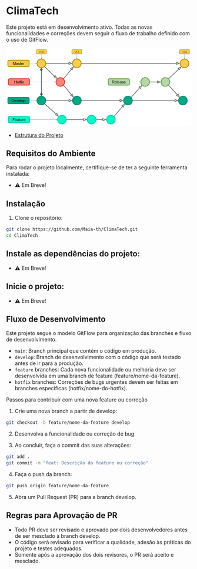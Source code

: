 # ClimaTech

Este projeto está em desenvolvimento ativo. Todas as novas funcionalidades e correções devem seguir o fluxo de trabalho definido com o uso de GitFlow.

<img alt='Fluxo do GitFlow' src='.github/assets/gitFlow.png'/>

- [Estrutura do Projeto](.github/docs/Geral.md)

## Requisitos do Ambiente

Para rodar o projeto localmente, certifique-se de ter a seguinte ferramenta instalada:

- ⚠️ Em Breve!
  
## Instalação

1. Clone o repositório:

```bash
git clone https://github.com/Maia-th/ClimaTech.git
cd ClimaTech
```

## Instale as dependências do projeto:

- ⚠️ Em Breve!

## Inicie o projeto:

- ⚠️ Em Breve!

## Fluxo de Desenvolvimento

Este projeto segue o modelo GitFlow para organização das branches e fluxo de desenvolvimento.

- `main`: Branch principal que contém o código em produção.
- `develop`: Branch de desenvolvimento com o código que será testado antes de ir para a produção.
- `feature` branches: Cada nova funcionalidade ou melhoria deve ser desenvolvida em uma branch de feature (feature/nome-da-feature).
- `hotfix` branches: Correções de bugs urgentes devem ser feitas em branches específicas (hotfix/nome-do-hotfix).

Passos para contribuir com uma nova feature ou correção

1. Crie uma nova branch a partir de develop:

```bash
git checkout -b feature/nome-da-feature develop
```
2. Desenvolva a funcionalidade ou correção de bug.

3. Ao concluir, faça o commit das suas alterações:

```bash
git add .
git commit -m "feat: Descrição da feature ou correção"
```
4. Faça o push da branch:

```bash
git push origin feature/nome-da-feature
```
5. Abra um Pull Request (PR) para a branch develop.

## Regras para Aprovação de PR

- Todo PR deve ser revisado e aprovado por dois desenvolvedores antes de ser mesclado à branch develop.
- O código será revisado para verificar a qualidade, adesão às práticas do projeto e testes adequados.
- Somente após a aprovação dos dois revisores, o PR será aceito e mesclado.
